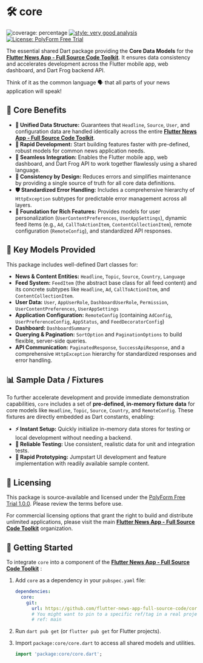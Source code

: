 # 🛠️ core

![coverage: percentage](https://img.shields.io/badge/coverage-99-green)
[![style: very good analysis](https://img.shields.io/badge/style-very_good_analysis-B22C89.svg)](https://pub.dev/packages/very_good_analysis)
[![License: PolyForm Free Trial](https://img.shields.io/badge/License-PolyForm%20Free%20Trial-blue)](https://polyformproject.org/licenses/free-trial/1.0.0)

The essential shared Dart package providing the **Core Data Models** for the [**Flutter News App - Full Source Code Toolkit**](https://github.com/flutter-news-app-full-source-code). It ensures data consistency and accelerates development across the Flutter mobile app, web dashboard, and Dart Frog backend API.

Think of it as the common language 🗣️ that all parts of your news application will speak!

## 🌟 Core Benefits

*   **🧱 Unified Data Structure:** Guarantees that `Headline`, `Source`, `User`, and configuration data are handled identically across the entire [**Flutter News App - Full Source Code Toolkit**](https://github.com/flutter-news-app-full-source-code).
*   **🚀 Rapid Development:** Start building features faster with pre-defined, robust models for common news application needs.
*   **🔗 Seamless Integration:** Enables the Flutter mobile app, web dashboard, and Dart Frog API to work together flawlessly using a shared language.
*   **🎯 Consistency by Design:** Reduces errors and simplifies maintenance by providing a single source of truth for all core data definitions.
*   **🛡️ Standardized Error Handling:** Includes a comprehensive hierarchy of `HttpException` subtypes for predictable error management across all layers.
*   **🌟 Foundation for Rich Features:** Provides models for user personalization (`UserContentPreferences`, `UserAppSettings`), dynamic feed items (e.g., `Ad`, `CallToActionItem`, `ContentCollectionItem`), remote configuration (`RemoteConfig`), and standardized API responses.

## 🎁 Key Models Provided

This package includes well-defined Dart classes for:

*   **News & Content Entities:** `Headline`, `Topic`, `Source`, `Country`, `Language`
*   **Feed System:** `FeedItem` (the abstract base class for all feed content) and its concrete subtypes like `Headline`, `Ad`, `CallToActionItem`, and `ContentCollectionItem`.
*   **User Data:** `User`, `AppUserRole`, `DashboardUserRole`, `Permission`, `UserContentPreferences`, `UserAppSettings`
*   **Application Configuration:** `RemoteConfig` (containing `AdConfig`, `UserPreferenceConfig`, `AppStatus`, and `FeedDecoratorConfig`)
*   **Dashboard:** `DashboardSummary`
*   **Querying & Pagination:** `SortOption` and `PaginationOptions` to build flexible, server-side queries.
*   **API Communication:** `PaginatedResponse`, `SuccessApiResponse`, and a comprehensive `HttpException` hierarchy for standardized responses and error handling.

## 📊 Sample Data / Fixtures

To further accelerate development and provide immediate demonstration capabilities, `core` includes a set of **pre-defined, in-memory fixture data** for core models like `Headline`, `Topic`, `Source`, `Country`, and `RemoteConfig`. These fixtures are directly embedded as Dart constants, enabling:

*   **⚡ Instant Setup:** Quickly initialize in-memory data stores for testing or local development without needing a backend.
*   **🧪 Reliable Testing:** Use consistent, realistic data for unit and integration tests.
*   **🚀 Rapid Prototyping:** Jumpstart UI development and feature implementation with readily available sample content.

## 🔑 Licensing

This package is source-available and licensed under the [PolyForm Free Trial 1.0.0](LICENSE). Please review the terms before use.

For commercial licensing options that grant the right to build and distribute unlimited applications, please visit the main [**Flutter News App - Full Source Code Toolkit**](https://github.com/flutter-news-app-full-source-code) organization.

## 🚀 Getting Started

To integrate `core` into a component of the [**Flutter News App - Full Source Code Toolkit**](https://github.com/flutter-news-app-full-source-code) :

1.  Add `core` as a dependency in your `pubspec.yaml` file:

    ```yaml
    dependencies:
      core:
        git:
          url: https://github.com/flutter-news-app-full-source-code/core.git
          # You might want to pin to a specific ref/tag in a real project:
          # ref: main
    ```

2.  Run `dart pub get` (or `flutter pub get` for Flutter projects).

3.  Import `package:core/core.dart` to access all shared models and utilities.

    ```dart
    import 'package:core/core.dart';
